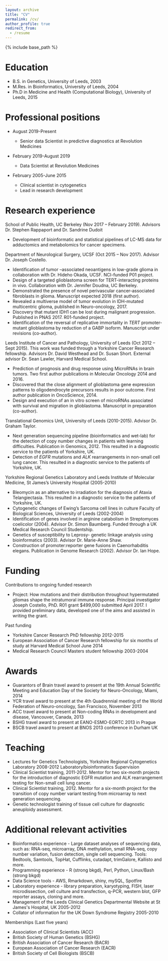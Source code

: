 ```yaml
---
layout: archive
title: "CV"
permalink: /cv/
author_profile: true
redirect_from:
  - /resume
---
```


{% include base_path %}

Education
======
* B.S. in Genetics, University of Leeds, 2003
* M.Res. in Bioinformatics, University of Leeds, 2004
* Ph.D in Medicine and Health (Computational Biology), University of Leeds, 2015

Professional positions
======
* August 2019-Present
  * Senior data Scientist in predictive diagnostics at Revolution Medicines
  
* February 2019-August 2019
  * Data Scientist at Revolution Medicines

* February 2005-June 2015
  * Clinical scientist in cytogenetics
  * Lead in research development
  
Research experience
======
School of Public Health, UC Berkeley (Nov 2017 – February 2019). Advisors Dr. Stephen Rappaport and Dr. Sandrine Dudoit
* Development of bioinformatic and statistical pipelines of LC-MS data for adductomics and metabolomics for cancer specimens.


Department of Neurological Surgery, UCSF (Oct 2015 – Nov 2017). Advisor Dr. Joseph Costello.
* Identification of tumor –associated neoantigens in low-grade glioma in collaboration with Dr. Hideho Okada, UCSF. NCI-funded P01 project.
* Design of a targeted glioblastoma screen for TERT-interacting proteins in vivo. Collaboration with Dr. Jennifer Doudna, UC Berkeley. 
* Demonstrated the presence of novel perivascular cancer-associated fibroblasts in glioma. Manuscript expected 2018 (first author).
* Revealed a multiverse model of tumor evolution in IDH-mutated multicentric glioma, published in Neuro-oncology, 2017.
* Discovery that mutant IDH1 can be lost during malignant progression. Published in PNAS 2017. R01-funded project.
* Identification of the reversal of replicative immortality in *TERT* promoter-mutant glioblastoma by reduction of a GABP isoform. Manuscript under revisions (co-author).


Leeds Institute of Cancer and Pathology, University of Leeds (Oct 2012 – Sept 2015). This work was funded through a Yorkshire Cancer Research fellowship. Advisors Dr. David Westhead and Dr. Susan Short. External advisor Dr. Sean Lawler, Harvard Medical School.
* Prediction of prognosis and drug response using MicroRNAs in brain tumors. Two first author publications in Molecular Oncology 2014 and 2016.
* Discovered that the close alignment of glioblastoma gene expression patterns to oligodendrocyte precursors results in poor outcome. First author publication in OncoScience, 2014.
* Design and execution of an in vitro screen of microRNAs associated with survival and migration in glioblastoma. Manuscript in preparation (co-author).


Translational Genomics Unit, University of Leeds (2010-2015). Advisor Dr. Graham Taylor.
* Next generation sequencing pipeline (bioinformatics and wet-lab) for the detection of copy number changes in patients with learning difficulties. Publication in Genomics, 2012. This resulted in a diagnostic service to the patients of Yorkshire, UK.
* Detection of *EGFR* mutations and *ALK* rearrangements in non-small cell lung cancer. This resulted in a diagnostic service to the patients of Yorkshire, UK.


Yorkshire Regional Genetics Laboratory and Leeds Institute of Molecular Medicine, St James’s University Hospital (2005-2010)
* Bleomycin as an alternative to irradiation for the diagnosis of Ataxia Telangiectasia. This resulted in a diagnostic service to the patients of Yorkshire, UK.
* Cytogenetic changes of Ewing’s Sarcoma cell lines in culture
Faculty of Biological Sciences, University of Leeds (2002-2004)
* Identification of genes involved in arginine catabolism in Streptomyces coelicolor (2004). Advisor Dr. Simon Baumberg. Funded through a UK Medical Research Council Studentship.
* Genetics of susceptibility to Leprosy- genetic linkage analysis using bioinformatics (2003). Advisor Dr. Marie-Anne Shaw.
* Construction of promoter:reporter gene fusions in Caenorhabditis elegans. Publication in Genome Research (2002). Advisor Dr. Ian Hope.

Funding
======
Contributions to ongoing funded research
* Project: How mutations and their distribution throughout hypermutated gliomas shape the intratumoral immune response. Principal investigator Joseph Costello, PhD. R01 grant $499,000 submitted April 2017. I provided preliminary data, developed one of the aims and assisted in writing the grant.

Past funding
* Yorkshire Cancer Research PhD fellowship 2012-2015
* European Association of Cancer Research fellowship for six months of study at Harvard Medical School June 2014
* Medical Research Council Masters student fellowship 2003-2004

Awards
======
* Guarantors of Brain travel award to present at the 19th Annual Scientific Meeting and Education Day of the Society for Neuro-Oncology, Miami, 2014
* YCR travel award to present at the 4th Quadrennial meeting of the World Federation of Neuro-oncology, San Francisco, November 2013
* ACC travel award to present at Non-coding RNAs in development and disease, Vancouver, Canada, 2013
* BSHG travel award to present at EANO-ESMO-EORTC 2013 in Prague
* BSCB travel award to present at BNOS 2013 conference in Durham UK

Teaching
======
* Lectures for Genetics Technologists, Yorkshire Regional Cytogenetics Laboratory 2008-2012
Laboratory/bioinformatics Supervision
* Clinical Scientist training, 2011-2012. Mentor for two six-month projects for the introduction of diagnostic EGFR mutation and ALK rearrangement testing for Non-small cell lung cancer. 
* Clinical Scientist training, 2012. Mentor for a six-month project for the transition of copy number variant testing from microarray to next generation sequencing.
* Genetic technologist training of tissue cell culture for diagnostic aneuploidy assessment.

Additional relevant activities
======
* Bioinformatics experience - Large dataset analyses of sequencing data, such as: RNA-seq, microarray, DNA methylation, small RNA-seq, copy number variation, fusion detection, single cell sequencing. Tools: Bedtools, Samtools, TopHat, Cufflinks, cutadapt, trimGalore, Kallisto and more.
* Programming experience - R (strong bkgd), Perl, Python, Linux/Bash (strong bkgd)
* Data Science tools - AWS, Rmarkdown, shiny, mySQL, Spotfire
* Laboratory experience - library preparation, karyotyping, FISH, laser microdissection, cell culture and transfection, q-PCR, western blot, GFP reporter assays, cloning and more.
* Management of the Leeds Clinical Genetics Departmental Website at St James's Hospital, UK 2005-2012
* Collator of information for the UK Down Syndrome Registry 2005-2010

Memberships (Last five years)
* Association of Clinical Scientists (ACC)
* British Society of Human Genetics (BSHG)
* British Association of Cancer Research (BACR)
* European Association of Cancer Research (EACR)
* British Society of Cell Biologists (BSCB)

